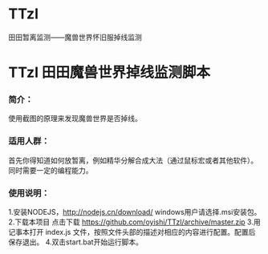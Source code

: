 # TTzl
田田暂离监测——魔兽世界怀旧服掉线监测

# TTzl  田田魔兽世界掉线监测脚本
### 简介：
  使用截图的原理来发现魔兽世界是否掉线。
### 适用人群：
  首先你得知道如何放暂离，例如精华分解合成大法（通过鼠标宏或者其他软件）。同时需要一定的编程能力。

### 使用说明：
1.安装NODEJS，http://nodejs.cn/download/   windows用户请选择.msi安装包。  
2.下载本项目 点击下载 https://github.com/oyishi/TTzl/archive/master.zip
3.用记事本打开 index.js 文件，按照文件头部的描述对相应的内容进行配置。配置后保存退出。
4.双击start.bat开始运行脚本。
